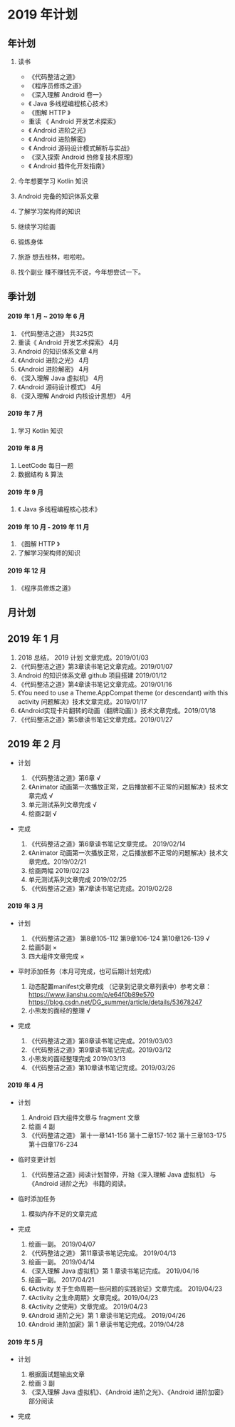 # 2019 年计划

## 年计划

1. 读书

	* 《代码整洁之道》
	* 《程序员修炼之道》
	* 《深入理解 Android 卷一》
	* 《 Java 多线程编程核心技术》
	* 《图解 HTTP 》
	* 重读 《 Android 开发艺术探索》
	* 《 Android 进阶之光》
	* 《 Android 进阶解密》
	* 《 Android 源码设计模式解析与实战》
	* 《深入探索 Android 热修复技术原理》
	* 《 Android 插件化开发指南》
2. 今年想要学习 Kotlin 知识
3. Android 完备的知识体系文章
4. 了解学习架构师的知识
5. 继续学习绘画
6. 锻炼身体
7. 旅游 想去桂林，啦啦啦。
8. 找个副业 赚不赚钱先不说，今年想尝试一下。

## 季计划

#### 2019 年 1 月 ~ 2019 年 6 月

1. 《代码整洁之道》 共325页
2. 重读《 Android 开发艺术探索》 4月
3. Android 的知识体系文章 4月
4. 《Android 进阶之光》 4月
5. 《Android 进阶解密》 4月
6. 《深入理解 Java 虚拟机》 4月
7. 《Android 源码设计模式》 4月
8. 《深入理解 Android 内核设计思想》 4月

#### 2019 年 7 月

1. 学习 Kotlin 知识

#### 2019 年 8 月

1. LeetCode 每日一题
2. 数据结构 & 算法

#### 2019 年 9 月

1. 《 Java 多线程编程核心技术》

#### 2019 年 10 月 - 2019 年 11 月

1. 《图解 HTTP 》
2. 了解学习架构师的知识

#### 2019 年 12 月

1. 《程序员修炼之道》

## 月计划

## 2019 年 1 月

1. 2018 总结， 2019 计划 文章完成。2019/01/03
2. 《代码整洁之道》第3章读书笔记文章完成。2019/01/07
3. Android 的知识体系文章 github 项目搭建 2019/01/12
4. 《代码整洁之道》第4章读书笔记文章完成。2019/01/16
5. 《You need to use a Theme.AppCompat theme (or descendant) with this activity 问题解决》技术文章完成。2019/01/17
6. 《Android实现卡片翻转的动画（翻牌动画）》技术文章完成。2019/01/18
7. 《代码整洁之道》第5章读书笔记文章完成。2019/01/27

## 2019 年 2 月

* 计划

	1. 《代码整洁之道》第6章  √
	2. 《Animator 动画第一次播放正常，之后播放都不正常的问题解决》技术文章完成 √
	3. 单元测试系列文章完成 √
	4. 绘画2副 √

* 完成

	1. 《代码整洁之道》第6章读书笔记文章完成。 2019/02/14
	2. 《Animator 动画第一次播放正常，之后播放都不正常的问题解决》技术文章完成。2019/02/21
	3. 绘画两幅 2019/02/23
	4. 单元测试系列文章完成 2019/02/25
	5. 《代码整洁之道》第7章读书笔记完成。2019/02/28

#### 2019 年 3 月

* 计划

	1. 《代码整洁之道》 第8章105-112 第9章106-124 第10章126-139 √
	2. 绘画5副 ×
	3. 四大组件文章完成 ×

* 平时添加任务（本月可完成，也可后期计划完成）

	1. 动态配置manifest文章完成 （记录到记录文章列表中）参考文章：    https://www.jianshu.com/p/e64f0b89e570        https://blog.csdn.net/DG_summer/article/details/53678247
	2. 小熊发的面经的整理 √

* 完成

	1. 《代码整洁之道》第8章读书笔记完成。2019/03/03
	2. 《代码整洁之道》第9章读书笔记完成。2019/03/12
	3. 小熊发的面经整理完成 2019/03/13
	4. 《代码整洁之道》第10章读书笔记完成。2019/03/26

#### 2019 年 4 月

* 计划

	1. Android 四大组件文章与 fragment 文章
	2. 绘画 4 副
	3. 《代码整洁之道》 第十一章141-156 第十二章157-162 第十三章163-175 第十四章176-234

* 临时变更计划
	1. 《代码整洁之道》阅读计划暂停，开始《深入理解 Java 虚拟机》 与 《Android 进阶之光》 书籍的阅读。

* 临时添加任务

	1. 模拟内存不足的文章完成


* 完成
	1. 绘画一副。 2019/04/07
	2. 《代码整洁之道》 第11章读书笔记完成。 2019/04/13
	3. 绘画一副。 2019/04/14
	4. 《深入理解 Java 虚拟机》第 1 章读书笔记完成。 2019/04/16
	5. 绘画一副。 2017/04/21
	6. 《Activity 关于生命周期一些问题的实践验证》文章完成。 2019/04/23
	7. 《Activity 之生命周期》文章完成。2019/04/23
	8. 《Activity 之使用》文章完成。 2019/04/23
	9. 《Android 进阶之光》第 1 章读书笔记完成。 2019/04/26
	10. 《Android 进阶加密》第 1 章读书笔记完成。2019/04/28

#### 2019 年 5 月

* 计划

	1. 根据面试题输出文章
	2. 绘画 3 副
	3. 《深入理解 Java 虚拟机》、《Android 进阶之光》、《Android 进阶加密》部分阅读

* 完成

